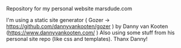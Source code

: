 Repository for my personal website marsdude.com

I'm using a static site generator ( Gozer -> https://github.com/dannyvankooten/gozer ) by Danny van Kooten (https://www.dannyvankooten.com/ )
Also using some stuff from his personal site repo (like css and templates). Thanx Danny!

